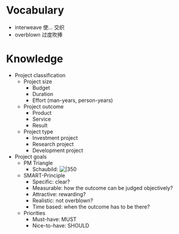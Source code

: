 # Vocabulary 
- interweave 使... 交织 
- overblown 过度吹捧 


# Knowledge 
- Project classification 
	- Project size 
		- Budget 
		- Duration 
		- Effort (man-years, person-years) 
	- Project outcome
		- Product 
		- Service 
		- Result 
	- Project type 
		- Investment project 
		- Research project 
		- Development project 
- Project goals 
	- PM Triangle 
		- Schaubild: ![|350](https://github.com/xiaomeng-huang-study/images_ProjectManagement/blob/main/Snipaste_2023-11-09_19-21-44.png?raw=)
	- SMART-Principle 
		- Specific: clear? 
		- Measurable: how the outcome can be judged objectively? 
		- Attractive: rewarding? 
		- Realistic: not overblown? 
		- Time based: when the outcome has to be there? 
	- Priorities 
		- Must-have: MUST 
		- Nice-to-have: SHOULD 
